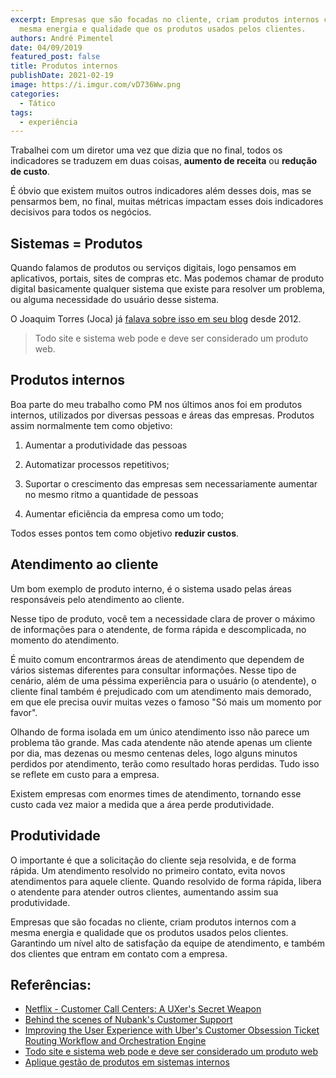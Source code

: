 ```yaml
---
excerpt: Empresas que são focadas no cliente, criam produtos internos com a
  mesma energia e qualidade que os produtos usados pelos clientes.
authors: André Pimentel
date: 04/09/2019
featured_post: false
title: Produtos internos
publishDate: 2021-02-19
image: https://i.imgur.com/vD736Ww.png
categories:
  - Tático
tags:
  - experiência
---
```


Trabalhei com um diretor uma vez que dizia que no final, todos os
indicadores se traduzem em duas coisas, **aumento de receita** ou
**redução de custo**.

É óbvio que existem muitos outros indicadores além desses dois, mas se
pensarmos bem, no final, muitas métricas impactam esses dois indicadores
decisivos para todos os negócios.

Sistemas = Produtos
-------------------

Quando falamos de produtos ou serviços digitais, logo pensamos em
aplicativos, portais, sites de compras etc. Mas podemos chamar de
produto digital basicamente qualquer sistema que existe para resolver um
problema, ou alguma necessidade do usuário desse sistema.

O Joaquim Torres (Joca) já [falava sobre isso em seu
blog](http://www.guiadastartup.com.br/todo-site-e-sistema-web-pode-e-deve-ser-considerado-um-produto-web/)
desde 2012.

> Todo site e sistema web pode e deve ser considerado um produto web.

Produtos internos
-----------------

Boa parte do meu trabalho como PM nos últimos anos foi em produtos
internos, utilizados por diversas pessoas e áreas das empresas. Produtos
assim normalmente tem como objetivo:

1.  Aumentar a produtividade das pessoas

2.  Automatizar processos repetitivos;

3.  Suportar o crescimento das empresas sem necessariamente aumentar no
    mesmo ritmo a quantidade de pessoas

4.  Aumentar eficiência da empresa como um todo;

Todos esses pontos tem como objetivo **reduzir custos**.

Atendimento ao cliente
----------------------

Um bom exemplo de produto interno, é o sistema usado pelas áreas
responsáveis pelo atendimento ao cliente.

Nesse tipo de produto, você tem a necessidade clara de prover o máximo
de informações para o atendente, de forma rápida e descomplicada, no
momento do atendimento.

É muito comum encontrarmos áreas de atendimento que dependem de vários
sistemas diferentes para consultar informações. Nesse tipo de cenário,
além de uma péssima experiência para o usuário (o atendente), o cliente
final também é prejudicado com um atendimento mais demorado, em que ele
precisa ouvir muitas vezes o famoso \"Só mais um momento por favor\".

Olhando de forma isolada em um único atendimento isso não parece um
problema tão grande. Mas cada atendente não atende apenas um cliente por
dia, mas dezenas ou mesmo centenas deles, logo alguns minutos perdidos
por atendimento, terão como resultado horas perdidas. Tudo isso se
reflete em custo para a empresa.

Existem empresas com enormes times de atendimento, tornando esse custo
cada vez maior a medida que a área perde produtividade.

Produtividade
-------------

O importante é que a solicitação do cliente seja resolvida, e de forma
rápida. Um atendimento resolvido no primeiro contato, evita novos
atendimentos para aquele cliente. Quando resolvido de forma rápida,
libera o atendente para atender outros clientes, aumentando assim sua
produtividade.

Empresas que são focadas no cliente, criam produtos internos com a mesma
energia e qualidade que os produtos usados pelos clientes. Garantindo um
nível alto de satisfação da equipe de atendimento, e também dos clientes
que entram em contato com a empresa.

Referências:
------------

- [Netflix - Customer Call Centers: A UXer's Secret Weapon](https://medium.com/@NetflixTechBlog/customer-call-centers-a-uxers-secret-weapon-30ded93c5c99)
- [Behind the scenes of Nubank\'s Customer Support](https://medium.com/building-nubank/behind-the-scenes-of-nubanks-customer-support-fd94b52ca5b2)
- [Improving the User Experience with Uber's Customer Obsession Ticket Routing Workflow and Orchestration Engine](https://eng.uber.com/customer-obsession-ticket-routing-workflow-and-orchestration-engine/)
- [Todo site e sistema web pode e deve ser considerado um produto web](http://www.guiadastartup.com.br/todo-site-e-sistema-web-pode-e-deve-ser-considerado-um-produto-web/)
- [Aplique gestão de produtos em sistemas internos](https://www.linkedin.com/pulse/aplique-gestão-de-produtos-em-sistemas-internos-joaquim-torres/)

